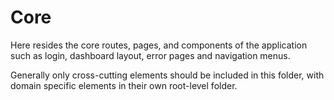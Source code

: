 # Core

Here resides the core routes, pages, and components of the application such as login, dashboard layout, error pages and navigation menus.

Generally only cross-cutting elements should be included in this folder, with domain specific elements in their own root-level folder.

